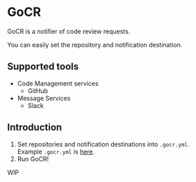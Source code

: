 # GoCR

GoCR is a notifier of code review requests.

You can easily set the repository and notification destination.

## Supported tools

- Code Management services
  - GitHub
- Message Services
  - Slack 

## Introduction

1. Set repositories and notification destinations into `.gocr.yml`.  
Example `.gocr.yml` is [here](https://github.com/yyh-gl/gocr/blob/master/.gocr.example.yml).
1. Run GoCR!

WIP
